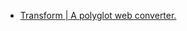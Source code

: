 
* [Transform | A polyglot web converter.](https://transform.tools/)


<!--stackedit_data:
eyJoaXN0b3J5IjpbLTE2MjIwNzMzMDddfQ==
-->